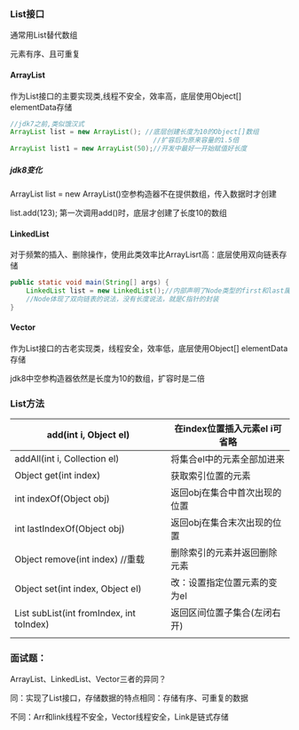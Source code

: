 ### List接口

通常用List替代数组

元素有序、且可重复



#### ArrayList

作为List接口的主要实现类,线程不安全，效率高，底层使用Object[]  elementData存储

```java
//jdk7之前,类似饿汉式
ArrayList list = new ArrayList(); //底层创建长度为10的Object[]数组
									//扩容后为原来容量的1.5倍
ArrayList list1 = new ArrayList(50);//开发中最好一开始赋值好长度
```

##### jdk8变化

ArrayList list = new ArrayList()空参构造器不在提供数组，传入数据时才创建

list.add(123); 第一次调用add()时，底层才创建了长度10的数组

#### LinkedList

对于频繁的插入、删除操作，使用此类效率比ArrayLisrt高：底层使用双向链表存储

```java
public static void main(String[] args) {
    LinkedList list = new LinkedList();//内部声明了Node类型的first和last属性，默认值为null
    //Node体现了双向链表的说法，没有长度说法，就是C指针的封装
}
```

#### Vector

作为List接口的古老实现类，线程安全，效率低，底层使用Object[] elementData存储

jdk8中空参构造器依然是长度为10的数组，扩容时是二倍



### List方法

| add(int i, Object el)                    | 在index位置插入元素el i可省略 |
| ---------------------------------------- | ----------------------------- |
| addAll(int i, Collection el)             | 将集合el中的元素全部加进来    |
| Object get(int index)                    | 获取索引位置的元素            |
| int indexOf(Object obj)                  | 返回obj在集合中首次出现的位置 |
| int lastIndexOf(Object obj)              | 返回obj在集合末次出现的位置   |
| Object remove(int index) //重载          | 删除索引的元素并返回删除元素  |
| Object set(int index, Object el)         | 改：设置指定位置元素的变为el  |
| List subList(int fromIndex, int toIndex) | 返回区间位置子集合(左闭右开)  |
|                                          |                               |



### 面试题：

ArrayList、LinkedList、Vector三者的异同？

同：实现了List接口，存储数据的特点相同：存储有序、可重复的数据

不同：Arr和link线程不安全，Vector线程安全，Link是链式存储